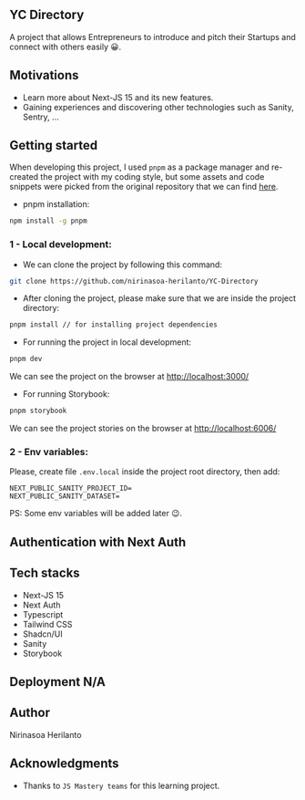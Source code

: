 ## YC Directory

A project that allows Entrepreneurs to introduce and pitch their Startups and connect with others easily 😀.

## Motivations

- Learn more about Next-JS 15 and its new features.
- Gaining experiences and discovering other technologies such as Sanity, Sentry, ...

## Getting started

When developing this project, I used `pnpm` as a package manager and re-created the project with my coding style, but some assets and code snippets were picked from the original repository that we can find [here](https://github.com/adrianhajdin/yc_directory).

- pnpm installation:

```bash
npm install -g pnpm
```

### 1 - Local development:

- We can clone the project by following this command:

```bash
git clone https://github.com/nirinasoa-herilanto/YC-Directory
```

- After cloning the project, please make sure that we are inside the project directory:

```bash
pnpm install // for installing project dependencies
```

- For running the project in local development:

```bash
pnpm dev
```

We can see the project on the browser at [http://localhost:3000/](http://localhost:3000/)

- For running Storybook:

```bash
pnpm storybook
```

We can see the project stories on the browser at [http://localhost:6006/](http://localhost:6006/)

### 2 - Env variables:

Please, create file `.env.local` inside the project root directory, then add:

```
NEXT_PUBLIC_SANITY_PROJECT_ID=
NEXT_PUBLIC_SANITY_DATASET=

```

PS: Some env variables will be added later 😉.

## Authentication with Next Auth

## Tech stacks

- Next-JS 15
- Next Auth
- Typescript
- Tailwind CSS
- Shadcn/UI
- Sanity
- Storybook

## Deployment N/A

## Author

Nirinasoa Herilanto

## Acknowledgments

- Thanks to `JS Mastery teams` for this learning project.

